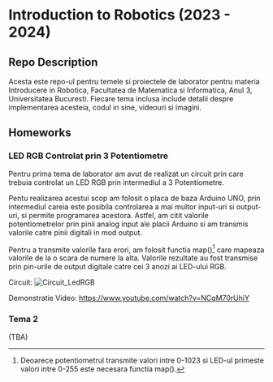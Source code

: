 # Introduction to Robotics (2023 - 2024)

## Repo Description

Acesta este repo-ul pentru temele si proiectele de laborator pentru materia Introducere in Robotica, Facultatea de Matematica si Informatica, Anul 3, Universitatea Bucuresti. Fiecare tema inclusa include detalii despre implementarea acesteia, codul in sine, videouri si imagini. 
  
## Homeworks
### LED RGB Controlat prin 3 Potentiometre 
Pentru prima tema de laborator am avut de realizat un circuit prin care trebuia controlat un LED RGB prin intermediul a 3 Potentiometre. 

Pentu realizarea acestui scop am folosit o placa de baza Arduino UNO, prin intermediul careia este posibila controlarea a mai multor input-uri si output-uri,  si permite programarea acestora.
Astfel, am citit valorile potentiometrelor prin pinii analog input ale placii Arduino si am transmis valorile catre pinii digitali in mod output.

Pentru a transmite valorile fara erori, am folosit functia map()[^1] care mapeaza valorile de la o scara de numere la alta. Valorile rezultate au fost transmise prin pin-urile de output digitale catre cei 3 anozi ai LED-ului RGB. 

[^1]: Deoarece potentiometrul transmite valori intre 0-1023 si LED-ul primeste valori intre 0-255 este necesara functia map().

Circuit:
![Circuit_LedRGB](https://github.com/NeonSkye/IntroductionToRobotics/assets/92863316/86430edf-ceab-4fd0-810c-a7102a784734)

Demonstratie Video: 
https://www.youtube.com/watch?v=NCqM70rUhiY

### Tema 2
(TBA)
